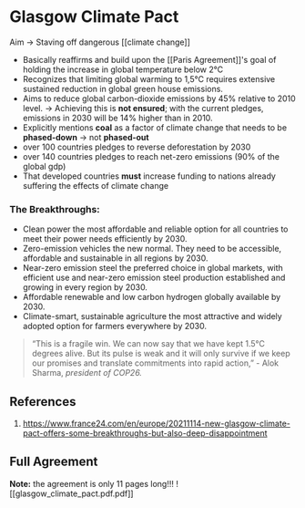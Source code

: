 # Glasgow Climate Pact
Aim -> Staving off dangerous [[climate change]]

- Basically reaffirms and build upon the [[Paris Agreement]]'s goal of holding the increase in global temperature below 2°C 
- Recognizes that limiting global warming to 1,5°C requires extensive sustained reduction in global green house emissions.
- Aims to reduce global carbon-dioxide emissions by 45% relative to 2010 level. -> Achieving this is **not ensured**; with the current pledges, emissions in 2030 will be 14% higher than in 2010.
- Explicitly mentions **coal** as a factor of climate change that needs to be **phased-down** -> not **phased-out**
- over 100 countries pledges to reverse deforestation by 2030
- over 140 countries pledges to reach net-zero emissions (90% of the global gdp)
- That developed countries **must** increase funding to nations already suffering the effects of climate change

### The Breakthroughs:
-   Clean power the most affordable and reliable option for all countries to meet their power needs efficiently by 2030. 
-   Zero-emission vehicles the new normal. They need to be accessible, affordable and sustainable in all regions by 2030. 
-   Near-zero emission steel the preferred choice in global markets, with efficient use and near-zero emission steel production established and growing in every region by 2030. 
-   Affordable renewable and low carbon hydrogen globally available by 2030. 
-   Climate-smart, sustainable agriculture the most attractive and widely adopted option for farmers everywhere by 2030.

> “This is a fragile win. We can now say that we have kept 1.5°C degrees alive. But its pulse is weak and it will only survive if we keep our promises and translate commitments into rapid action,”
\- Alok Sharma, *president of COP26.*

## References
1. https://www.france24.com/en/europe/20211114-new-glasgow-climate-pact-offers-some-breakthroughs-but-also-deep-disappointment

## Full Agreement
**Note:** the agreement is only 11 pages long!!!
![[glasgow_climate_pact.pdf.pdf]]
